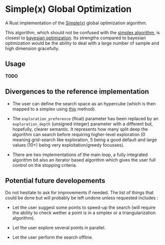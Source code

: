 # Simple(x) Global Optimization

A Rust implementation of the [Simple(x)](https://github.com/chrisstroemel/Simple) global optimization algorithm.

This algorithm, which should not be confused with the [simplex algorithm](https://en.wikipedia.org/wiki/Simplex_algorithm), is closest to [bayesian optimization](https://en.wikipedia.org/wiki/Bayesian_optimization).
Its strengths compared to bayesian optimization would be the ability to deal with a large number of sample and high dimension gracefully.

## Usage

**TODO**

## Divergences to the reference implementation

- The user can define the search space as an hypercube (which is then mapped to a simplex using [this](https://math.stackexchange.com/a/385071/495073) method).

- The `exploration_preference` (float) parameter has been replaced by an `exploration_depth` (unsigned integer) parameter with a different but, hopefully, clearer semantic.
It represents how many split deep the algorithm can search before requiring higher-level exploration (0 meaning grid-search like exploration, 5 being a good default and large values (10+) being very exploitation/greedy focusses).

- There are two implementations of the main loop, a fully integrated algorithm bit also an iterator based algorithm which gives the user full control on the stopping criteria.

## Potential future developements

Do not hesitate to ask for improvements if needed. The list of things that could be done but will probably be left undone unless requested includes :

- Let the user suggest some points to speed-up the search (will require the ability to check wether a point is in a simplex or a triangularization algorithm).

- Let the user explore several points in parallel.

- Let the user perform the search offline.
